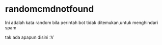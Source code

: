 # randomcmdnotfound
Ini adalah kata random bila perintah bot tidak ditemukan,untuk menghindari spam

tak ada apapun disini :V
